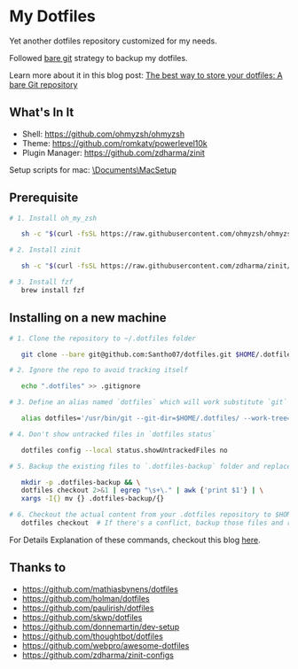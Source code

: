 # My Dotfiles

Yet another dotfiles repository customized for my needs.

Followed [bare git](https://www.saintsjd.com/2011/01/what-is-a-bare-git-repository/) strategy to backup my dotfiles.

Learn more about it in this blog post: [The best way to store your dotfiles: A bare Git repository](https://www.atlassian.com/git/tutorials/dotfiles)

## What's In It

 - Shell: https://github.com/ohmyzsh/ohmyzsh
 - Theme: https://github.com/romkatv/powerlevel10k
 - Plugin Manager: https://github.com/zdharma/zinit

Setup scripts for mac: [\Documents\MacSetup](Documents\MacSetup)

## Prerequisite

```bash
# 1. Install oh_my_zsh

   sh -c "$(curl -fsSL https://raw.githubusercontent.com/ohmyzsh/ohmyzsh/master/tools/install.sh)"

# 2. Install zinit

   sh -c "$(curl -fsSL https://raw.githubusercontent.com/zdharma/zinit/master/doc/install.sh)"

# 3. Install fzf
   brew install fzf

```

## Installing on a new machine

```bash
# 1. Clone the repository to ~/.dotfiles folder

   git clone --bare git@github.com:Santho07/dotfiles.git $HOME/.dotfiles

# 2. Ignore the repo to avoid tracking itself

   echo ".dotfiles" >> .gitignore

# 3. Define an alias named `dotfiles` which will work substitute `git` command

   alias dotfiles='/usr/bin/git --git-dir=$HOME/.dotfiles/ --work-tree=$HOME'

# 4. Don't show untracked files in `dotfiles status`

   dotfiles config --local status.showUntrackedFiles no

# 5. Backup the existing files to `.dotfiles-backup` folder and replace them with newer ones.

   mkdir -p .dotfiles-backup && \
   dotfiles checkout 2>&1 | egrep "\s+\." | awk {'print $1'} | \
   xargs -I{} mv {} .dotfiles-backup/{}

# 6. Checkout the actual content from your .dotfiles repository to $HOME
   dotfiles checkout  # If there's a conflict, backup those files and run again.

```

For Details Explanation of these commands, checkout this blog [here](https://www.ackama.com/blog/posts/the-best-way-to-store-your-dotfiles-a-bare-git-repository-explained).

## Thanks to

- https://github.com/mathiasbynens/dotfiles
- https://github.com/holman/dotfiles
- https://github.com/paulirish/dotfiles
- https://github.com/skwp/dotfiles
- https://github.com/donnemartin/dev-setup
- https://github.com/thoughtbot/dotfiles
- https://github.com/webpro/awesome-dotfiles
- https://github.com/zdharma/zinit-configs
